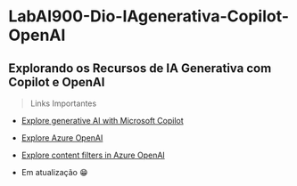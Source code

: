 # LabAI900-Dio-IAgenerativa-Copilot-OpenAI
## Explorando os Recursos de IA Generativa com Copilot e OpenAI
> Links Importantes
* [Explore generative AI with Microsoft Copilot](https://microsoftlearning.github.io/mslearn-ai-fundamentals/Instructions/Labs/12-generative-ai.html)
* [Explore Azure OpenAI](https://microsoftlearning.github.io/mslearn-ai-fundamentals/Instructions/Labs/13-azure-openai.html)
* [Explore content filters in Azure OpenAI](https://microsoftlearning.github.io/mslearn-ai-fundamentals/Instructions/Labs/14-azure-openai-content-filters.html)
 
* Em atualização 😁
